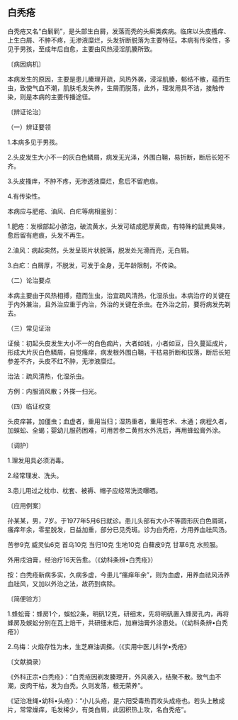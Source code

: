 ## 白秃疮

白秃疮又名“白鬎鬁”，是头部生白屑，发落而秃的头癣类疾病。临床以头皮搔痒、上生白屑、不肿不疼，无渗液糜烂，头发折断脱落为主要特征。本病有传染性，多见于男孩，至成年后自愈，主要由风热浸淫肌腠所致。

〔病因病机〕

本病发生的原因，主要是患儿腠理开疏，风热外袭，浸淫肌腠，郁结不散，蕴而生虫，致使气血不潮，肌肤毛发失养，生屑而脱落，此外，理发用具不洁，接触传染，则是本病的主要传播途径。

〔辨证论治〕

（一）辨证要领

1.本病多见于男孩。

2.头皮发生大小不一的灰白色鳞屑，病发无光泽，外围白鞘，易折断，断后长短不齐。

3.头皮搔痒，不肿不疼，无渗透液糜烂，愈后不留疤痕。

4.有传染性。

本病应与肥疮、油风、白疕等病相鉴别：

1.肥疮：发根部起小脓泡，破流黄水，头发可结成肥厚黄痂，有特殊的鼠粪臭味，愈后留有疤痕，头发不再生。

2.油风：病起突然，头发呈斑片状脱落，脱发处光滑而亮，无白屑。

3.白疕：白屑厚，不脱发，可发于全身，无年龄限制，不传染。

（二）论治要点

本病主要由于风热相搏，蕴而生虫，治宜疏风清热，化湿杀虫。本病治疗的关键在于内外兼治，且外治应重于内治，外治的关键在杀虫。在外治之前，要将病发先剃去。

（三）常见证治

证候：初起头皮发生大小不一的白色痂片，大者如钱，小者如豆，日久蔓延成片，形成大片灰白色鳞屑，自觉瘙痒，病发根外围白鞘，干枯易折断和拔落，断后长短参差不齐，头皮不红不肿，无渗液糜烂。

治法：疏风清热，化湿杀虫。

方例：内服消风散；外搽一扫光。

（四）临证权变

头皮痒甚，加僵虫；血虚者，重用当归；湿热重者，重用苍术、木通；病程久者，加蜈蚣、全蝎；婴幼儿服药困难，可用苦参二黄煎水外洗后，再用蜂蚣膏外涂。

〔调护〕

1.理发用具必须消毒。

2.经常理发、洗头。

3.患儿用过之枕巾、枕套、被褥、帽子应经常洗烫曝晒。

〔应用例案〕

孙某某，男，7岁。于1977年5月6日就诊。患儿头部有大小不等圆形灰白色屑斑，瘙痒年余，零星脱发，日益加重，部分已见秃斑。诊为白秃疮，方用养血祛风汤。

苦参9克 威灵仙6克 首乌10克 当归10克 生地10克 白藓皮9克 甘草6克 水煎服。

外用戍油膏，经治疗16天告愈。（《幼科条辨•白秃疮》）

按：白秃疮新病多实，久病多虚，今患儿“瘙痒年余”，则为血虚，用养血祛风汤养血祛风，又加以外治之法，故药到病除。

〔简便验方〕

1.蜂蚣膏：蜂房1个，蜈蚣2条，明矾12克，研细末，先将明矾置入蜂房孔内，再将蜂房及蜈蚣分别在瓦上焙干，共研细末后，加麻油膏外涂患处。（《幼科条辨•白秃疮》）

2.乌梅：火煅存性为末，生芝麻油调搽。（《实用中医儿科学•秃疮》

〔文献摘录）

《外科正宗•白秃疮》：“白秃疮因剃发腠理开，外风袭入，结聚不散。致气血不潮，皮肉干枯，发为白秃。久则发落，根无荣养”。

《证治准绳•幼科•头疮》：“小儿头疮，是六阳受毒热而攻头成疮也。若头上散成片，常常燥痒，毛发稀少，有类白屑，此因积热上攻，名白秃疮”。
